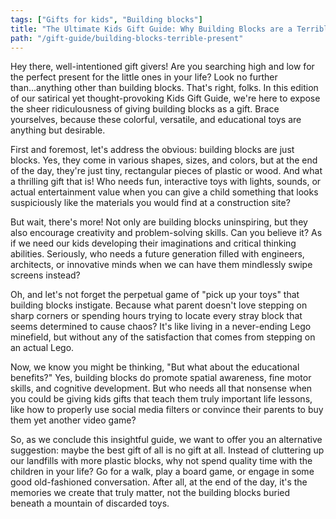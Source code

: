 ```yaml
---
tags: ["Gifts for kids", "Building blocks"]
title: "The Ultimate Kids Gift Guide: Why Building Blocks are a Terrible Present"
path: "/gift-guide/building-blocks-terrible-present"
---
```


Hey there, well-intentioned gift givers! Are you searching high and low for the perfect present for the little ones in your life? Look no further than...anything other than building blocks. That's right, folks. In this edition of our satirical yet thought-provoking Kids Gift Guide, we're here to expose the sheer ridiculousness of giving building blocks as a gift. Brace yourselves, because these colorful, versatile, and educational toys are anything but desirable.

First and foremost, let's address the obvious: building blocks are just blocks. Yes, they come in various shapes, sizes, and colors, but at the end of the day, they're just tiny, rectangular pieces of plastic or wood. And what a thrilling gift that is! Who needs fun, interactive toys with lights, sounds, or actual entertainment value when you can give a child something that looks suspiciously like the materials you would find at a construction site?

But wait, there's more! Not only are building blocks uninspiring, but they also encourage creativity and problem-solving skills. Can you believe it? As if we need our kids developing their imaginations and critical thinking abilities. Seriously, who needs a future generation filled with engineers, architects, or innovative minds when we can have them mindlessly swipe screens instead?

Oh, and let's not forget the perpetual game of "pick up your toys" that building blocks instigate. Because what parent doesn't love stepping on sharp corners or spending hours trying to locate every stray block that seems determined to cause chaos? It's like living in a never-ending Lego minefield, but without any of the satisfaction that comes from stepping on an actual Lego.

Now, we know you might be thinking, "But what about the educational benefits?" Yes, building blocks do promote spatial awareness, fine motor skills, and cognitive development. But who needs all that nonsense when you could be giving kids gifts that teach them truly important life lessons, like how to properly use social media filters or convince their parents to buy them yet another video game?

So, as we conclude this insightful guide, we want to offer you an alternative suggestion: maybe the best gift of all is no gift at all. Instead of cluttering up our landfills with more plastic blocks, why not spend quality time with the children in your life? Go for a walk, play a board game, or engage in some good old-fashioned conversation. After all, at the end of the day, it's the memories we create that truly matter, not the building blocks buried beneath a mountain of discarded toys.